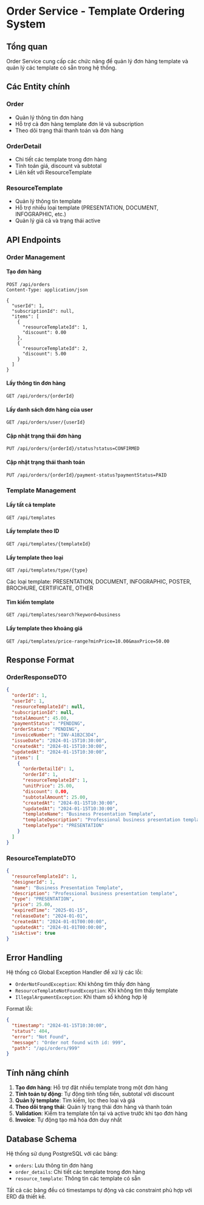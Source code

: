 # Order Service - Template Ordering System

## Tổng quan
Order Service cung cấp các chức năng để quản lý đơn hàng template và quản lý các template có sẵn trong hệ thống.

## Các Entity chính

### Order
- Quản lý thông tin đơn hàng
- Hỗ trợ cả đơn hàng template đơn lẻ và subscription
- Theo dõi trạng thái thanh toán và đơn hàng

### OrderDetail  
- Chi tiết các template trong đơn hàng
- Tính toán giá, discount và subtotal
- Liên kết với ResourceTemplate

### ResourceTemplate
- Quản lý thông tin template
- Hỗ trợ nhiều loại template (PRESENTATION, DOCUMENT, INFOGRAPHIC, etc.)
- Quản lý giá cả và trạng thái active

## API Endpoints

### Order Management

#### Tạo đơn hàng
```http
POST /api/orders
Content-Type: application/json

{
  "userId": 1,
  "subscriptionId": null,
  "items": [
    {
      "resourceTemplateId": 1,
      "discount": 0.00
    },
    {
      "resourceTemplateId": 2,
      "discount": 5.00
    }
  ]
}
```

#### Lấy thông tin đơn hàng
```http
GET /api/orders/{orderId}
```

#### Lấy danh sách đơn hàng của user
```http
GET /api/orders/user/{userId}
```

#### Cập nhật trạng thái đơn hàng
```http
PUT /api/orders/{orderId}/status?status=CONFIRMED
```

#### Cập nhật trạng thái thanh toán
```http
PUT /api/orders/{orderId}/payment-status?paymentStatus=PAID
```

### Template Management

#### Lấy tất cả template
```http
GET /api/templates
```

#### Lấy template theo ID
```http
GET /api/templates/{templateId}
```

#### Lấy template theo loại
```http
GET /api/templates/type/{type}
```
Các loại template: PRESENTATION, DOCUMENT, INFOGRAPHIC, POSTER, BROCHURE, CERTIFICATE, OTHER

#### Tìm kiếm template
```http
GET /api/templates/search?keyword=business
```

#### Lấy template theo khoảng giá
```http
GET /api/templates/price-range?minPrice=10.00&maxPrice=50.00
```

## Response Format

### OrderResponseDTO
```json
{
  "orderId": 1,
  "userId": 1,
  "resourceTemplateId": null,
  "subscriptionId": null,
  "totalAmount": 45.00,
  "paymentStatus": "PENDING",
  "orderStatus": "PENDING",
  "invoiceNumber": "INV-A1B2C3D4",
  "issueDate": "2024-01-15T10:30:00",
  "createdAt": "2024-01-15T10:30:00",
  "updatedAt": "2024-01-15T10:30:00",
  "items": [
    {
      "orderDetailId": 1,
      "orderId": 1,
      "resourceTemplateId": 1,
      "unitPrice": 25.00,
      "discount": 0.00,
      "subtotalAmount": 25.00,
      "createdAt": "2024-01-15T10:30:00",
      "updatedAt": "2024-01-15T10:30:00",
      "templateName": "Business Presentation Template",
      "templateDescription": "Professional business presentation template",
      "templateType": "PRESENTATION"
    }
  ]
}
```

### ResourceTemplateDTO
```json
{
  "resourceTemplateId": 1,
  "designerId": 1,
  "name": "Business Presentation Template",
  "description": "Professional business presentation template",
  "type": "PRESENTATION",
  "price": 25.00,
  "expiredTime": "2025-01-15",
  "releaseDate": "2024-01-01",
  "createdAt": "2024-01-01T00:00:00",
  "updatedAt": "2024-01-01T00:00:00",
  "isActive": true
}
```

## Error Handling

Hệ thống có Global Exception Handler để xử lý các lỗi:

- `OrderNotFoundException`: Khi không tìm thấy đơn hàng
- `ResourceTemplateNotFoundException`: Khi không tìm thấy template
- `IllegalArgumentException`: Khi tham số không hợp lệ

Format lỗi:
```json
{
  "timestamp": "2024-01-15T10:30:00",
  "status": 404,
  "error": "Not Found",
  "message": "Order not found with id: 999",
  "path": "/api/orders/999"
}
```

## Tính năng chính

1. **Tạo đơn hàng**: Hỗ trợ đặt nhiều template trong một đơn hàng
2. **Tính toán tự động**: Tự động tính tổng tiền, subtotal với discount
3. **Quản lý template**: Tìm kiếm, lọc theo loại và giá
4. **Theo dõi trạng thái**: Quản lý trạng thái đơn hàng và thanh toán
5. **Validation**: Kiểm tra template tồn tại và active trước khi tạo đơn hàng
6. **Invoice**: Tự động tạo mã hóa đơn duy nhất

## Database Schema

Hệ thống sử dụng PostgreSQL với các bảng:
- `orders`: Lưu thông tin đơn hàng
- `order_details`: Chi tiết các template trong đơn hàng  
- `resource_template`: Thông tin các template có sẵn

Tất cả các bảng đều có timestamps tự động và các constraint phù hợp với ERD đã thiết kế.
